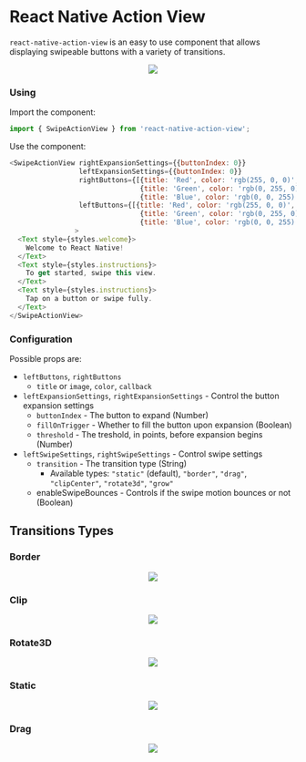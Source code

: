 # React Native Action View

`react-native-action-view` is an easy to use component that allows displaying swipeable buttons with a variety of transitions.

<p align="center"><img src="https://raw.githubusercontent.com/MortimerGoro/MGSwipeTableCell/master/readme-assets/static.gif" /></p>

### Using

Import the component:

```js
import { SwipeActionView } from 'react-native-action-view';
```

Use the component:

```js
<SwipeActionView rightExpansionSettings={{buttonIndex: 0}}
                 leftExpansionSettings={{buttonIndex: 0}} 
                 rightButtons={[{title: 'Red', color: 'rgb(255, 0, 0)', callback: () => {alert('Red button tapped.');}}, 
                                {title: 'Green', color: 'rgb(0, 255, 0)', callback: () => {alert('Green button tapped.');}},
                                {title: 'Blue', color: 'rgb(0, 0, 255)', callback: () => {alert('Blue button tapped.');}}]}
                 leftButtons={[{title: 'Red', color: 'rgb(255, 0, 0)', callback: () => {alert('Red button tapped.');}}, 
                                {title: 'Green', color: 'rgb(0, 255, 0)', callback: () => {alert('Green button tapped.');}},
                                {title: 'Blue', color: 'rgb(0, 0, 255)', callback: () => {alert('Blue button tapped.');}}]}
                >
  <Text style={styles.welcome}>
    Welcome to React Native!
  </Text>
  <Text style={styles.instructions}>
    To get started, swipe this view.
  </Text>
  <Text style={styles.instructions}>
    Tap on a button or swipe fully.
  </Text>
</SwipeActionView>
```

### Configuration

Possible props are:

- `leftButtons`, `rightButtons`
  - `title` or `image`, `color`, `callback`
- `leftExpansionSettings`, `rightExpansionSettings` - Control the button expansion settings
  - `buttonIndex` - The button to expand (Number)
  - `fillOnTrigger` - Whether to fill the button upon expansion (Boolean)
  - `threshold` - The treshold, in points, before expansion begins (Number)
- `leftSwipeSettings`, `rightSwipeSettings` - Control swipe settings
  - `transition` - The transition type (String)
    - Available types: `"static"` (default), `"border"`, `"drag"`, `"clipCenter"`, `"rotate3d"`, `"grow"`
  - enableSwipeBounces - Controls if the swipe motion bounces or not (Boolean)
  
## Transitions Types

### Border

<p align="center"><img src="https://raw.githubusercontent.com/MortimerGoro/MGSwipeTableCell/master/readme-assets/border.gif" /></p>

### Clip

<p align="center"><img src="https://raw.githubusercontent.com/MortimerGoro/MGSwipeTableCell/master/readme-assets/clip.gif" /></p>

### Rotate3D

<p align="center"><img src="https://raw.githubusercontent.com/MortimerGoro/MGSwipeTableCell/master/readme-assets/3d.gif" /></p>

### Static

<p align="center"><img src="https://raw.githubusercontent.com/MortimerGoro/MGSwipeTableCell/master/readme-assets/static.gif" /></p>

### Drag

<p align="center"><img src="https://raw.githubusercontent.com/MortimerGoro/MGSwipeTableCell/master/readme-assets/drag.gif" /></p>
